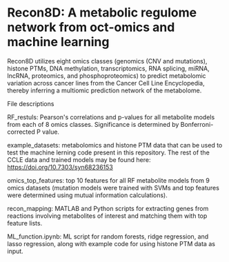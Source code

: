 # Recon8D: A metabolic regulome network from oct-omics and machine learning
Recon8D utilizes eight omics classes (genomics (CNV and mutations), histone PTMs, DNA methylation, transcriptomics, RNA splicing, miRNA, lncRNA, proteomics, and phosphoproteomics) to predict metabolomic variation across cancer lines from the Cancer Cell Line Encyclopedia, thereby inferring a multiomic prediction network of the metabolome. 

File descriptions

RF_restuls: Pearson's correlations and p-values for all metabolite models from each of 8 omics classes. Significance is determined by Bonferroni-corrected P value. 

example_datasets: metabolomics and histone PTM data that can be used to test the machine lerning code present in this repository. The rest of the CCLE data and trained models may be found here: https://doi.org/10.7303/syn68236153

omics_top_features: top 10 features for all RF metabolite models from 9 omics datasets (mutation models were trained with SVMs and top features were determined using mutual information calculations). 

recon_mapping: MATLAB and Python scripts for extracting genes from reactions involving metabolites of interest and matching them with top feature lists. 

ML_function.ipynb: ML script for random forests, ridge regression, and lasso regression, along with example code for using histone PTM data as input. 
